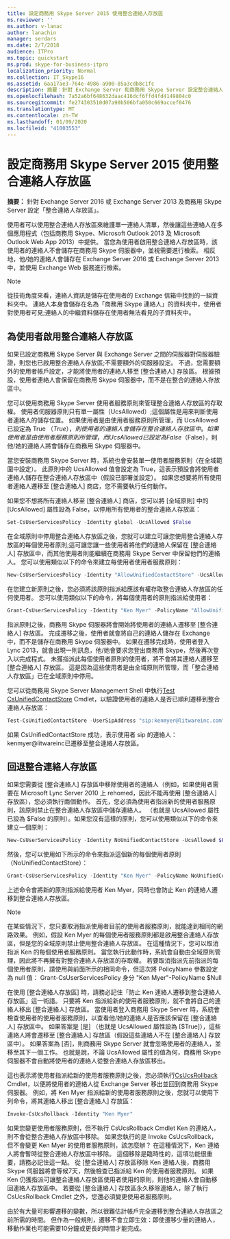 ```yaml
---
title: 設定商務用 Skype Server 2015 使用整合連絡人存放區
ms.reviewer: ''
ms.author: v-lanac
author: lanachin
manager: serdars
ms.date: 2/7/2018
audience: ITPro
ms.topic: quickstart
ms.prod: skype-for-business-itpro
localization_priority: Normal
ms.collection: IT_Skype16
ms.assetid: 6aa17ae3-764e-4986-a900-85a3cdb8c1fc
description: 摘要：針對 Exchange Server 和商務用 Skype Server 設定整合連絡人存放區。
ms.openlocfilehash: 7a52a6bf648632daac416dcf6ffd4fd4149804c0
ms.sourcegitcommit: fe274303510d07a90b506bfa050c669accef0476
ms.translationtype: MT
ms.contentlocale: zh-TW
ms.lasthandoff: 01/09/2020
ms.locfileid: "41003553"
---
```

# <a name="configure-skype-for-business-server-to-use-the-unified-contact-store"></a>設定商務用 Skype Server 2015 使用整合連絡人存放區
 
**摘要：** 針對 Exchange Server 2016 或 Exchange Server 2013 及商務用 Skype Server 設定「整合連絡人存放區」。
  
使用者可以使用整合連絡人存放區來維護單一連絡人清單，然後讓這些連絡人在多個應用程式（包括商務用 Skype、Microsoft Outlook 2013 及 Microsoft Outlook Web App 2013）中提供。 當您為使用者啟用整合連絡人存放區時，該使用者的連絡人不會儲存在商務用 Skype 伺服器中，並視需要進行檢索。 相反地，他/她的連絡人會儲存在 Exchange Server 2016 或 Exchange Server 2013 中，並使用 Exchange Web 服務進行檢索。
  
> [!NOTE]
> 從技術角度來看，連絡人資訊是儲存在使用者的 Exchange 信箱中找到的一組資料夾中。 連絡人本身會儲存在名為「商務用 Skype 連絡人」的資料夾中，使用者對使用者可見;連絡人的中繼資料儲存在使用者無法看見的子資料夾中。 
  
## <a name="enabling-the-unified-contact-store-for-a-user"></a>為使用者啟用整合連絡人存放區

如果已設定商務用 Skype Server 與 Exchange Server 之間的伺服器對伺服器驗證，則您也已啟用整合連絡人存放區;不需要額外的伺服器設定。 不過，您需要額外的使用者帳戶設定，才能將使用者的連絡人移至 [整合連絡人] 存放區。 根據預設，使用者連絡人會保留在商務用 Skype 伺服器中，而不是在整合的連絡人存放區中。
  
您可以使用商務用 Skype Server 使用者服務原則來管理整合連絡人存放區的存取權。 使用者伺服器原則只有單一屬性（UcsAllowed）;這個屬性是用來判斷使用者連絡人的儲存位置。 如果使用者是由使用者服務原則所管理，而 UcsAllowed 已設定為 True （$True），則使用者的連絡人會儲存在整合連絡人存放區中。 如果使用者是由使用者服務原則所管理，而 UcsAllowed 已設定為 False （$False），則他/她的連絡人將會儲存在商務用 Skype 伺服器中。
  
當您安裝商務用 Skype Server 時，系統也會安裝單一使用者服務原則（在全域範圍中設定）。 此原則中的 UcsAllowed 值會設定為 True，這表示預設會將使用者連絡人儲存在整合連絡人存放區中（假設已部署並設定）。 如果您想要將所有使用者連絡人遷移至 [整合連絡人] 商店，您不需要執行任何動作。 
  
如果您不想將所有連絡人移至 [整合連絡人] 商店，您可以將 [全域原則] 中的 [UcsAllowed] 屬性設為 False，以停用所有使用者的整合連絡人存放區：
  
```powershell
Set-CsUserServicesPolicy -Identity global -UcsAllowed $False
```

在全域原則中停用整合連絡人存放區之後，您就可以建立可讓您使用整合連絡人存放區的每個使用者原則;這可讓您讓一些使用者將他們的連絡人保留在 [整合連絡人] 存放區中，而其他使用者則能繼續在商務用 Skype Server 中保留他們的連絡人。 您可以使用類似以下的命令來建立每使用者使用者服務原則：
  
```powershell
New-CsUserServicesPolicy -Identity "AllowUnifiedContactStore" -UcsAllowed $True
```

在您建立新原則之後，您必須將該原則指派給應該有權存取整合連絡人存放區的任何使用者。 您可以使用類似以下的命令，將每個使用者的原則指派給使用者：
  
```powershell
Grant-CsUserServicesPolicy -Identity "Ken Myer" -PolicyName "AllowUnifiedContactStore"
```

指派原則之後，商務用 Skype 伺服器將會開始將使用者的連絡人遷移至 [整合連絡人] 存放區。 完成遷移之後，使用者就會將自己的連絡人儲存在 Exchange 中，而不是儲存在商務用 Skype 伺服器中。 如果在遷移完成時，使用者登入 Lync 2013，就會出現一則訊息，他/她會要求您登出商務用 Skype，然後再次登入以完成程式。 未獲指派此每個使用者原則的使用者，將不會將其連絡人遷移至 [整合連絡人] 存放區。 這是因為這些使用者是由全域原則所管理，而「整合連絡人存放區」已在全域原則中停用。
  
您可以從商務用 Skype Server Management Shell 中執行[Test CsUnifiedContactStore](https://docs.microsoft.com/powershell/module/skype/test-csunifiedcontactstore?view=skype-ps) Cmdlet，以驗證使用者的連絡人是否已順利遷移到整合連絡人存放區：
  
```powershell
Test-CsUnifiedContactStore -UserSipAddress "sip:kenmyer@litwareinc.com" -TargetFqdn "atl-cs-001.litwareinc.com"
```

如果 CsUnifiedContactStore 成功，表示使用者 sip 的連絡人： kenmyer@<span></span>litwareinc<span></span>已遷移至整合連絡人存放區。
  
## <a name="rolling-back-the-unified-contact-store"></a>回退整合連絡人存放區

如果您需要從 [整合連絡人] 存放區中移除使用者的連絡人（例如，如果使用者需要在 Microsoft Lync Server 2010 上 rehomed，因此不能再使用 [整合連絡人] 存放區），您必須執行兩個動作。 首先，您必須為使用者指派新的使用者服務原則，該原則禁止在整合連絡人存放區中儲存連絡人。 （也就是 UcsAllowed 屬性已設為 $False 的原則）。如果您沒有這樣的原則，您可以使用類似以下的命令來建立一個原則：
  
```powershell
New-CsUserServicesPolicy -Identity NoUnifiedContactStore -UcsAllowed $False
```

然後，您可以使用如下所示的命令來指派這個新的每個使用者原則（NoUnifiedContactStore）：
  
```powershell
Grant-CsUserServicesPolicy -Identity "Ken Myer" -PolicyName NoUnifiedContactStore
```

上述命令會將新的原則指派給使用者 Ken Myer，同時也會防止 Ken 的連絡人遷移到整合連絡人存放區。
  
> [!NOTE]
> 在某些情況下，您只要取消指派使用者目前的使用者服務原則，就能達到相同的網路效果。 例如，假設 Ken Myer 的每個使用者服務原則都是啟用整合連絡人存放區，但是您的全域原則禁止使用整合連絡人存放區。 在這種情況下，您可以取消指派 Ken 的每個使用者服務原則。 當您執行此動作時，系統會自動由全域原則管理，因此將不再擁有對整合連絡人存放區的存取權。 若要取消指派先前指派的每個使用者原則，請使用與前面所示的相同命令，但這次將 PolicyName 參數設定為 null 值： Grant-CsUserServicesPolicy 身分 "Ken Myer"-PolicyName $Null 
  
在使用 [整合連絡人存放區] 時，請務必記住「防止 Ken 連絡人遷移到整合連絡人存放區」這一術語。 只要將 Ken 指派給新的使用者服務原則，就不會將自己的連絡人移出 [整合連絡人] 存放區。 當使用者登入商務用 Skype Server 時，系統會檢查使用者的使用者服務原則，以查看他/她的連絡人是否應該保留在 [整合連絡人] 存放區中。 如果答案是 [是] （也就是 UcsAllowed 屬性設為 [$True]），這些連絡人將會遷移至 [整合連絡人] 存放區（假設這些連絡人不在 [整合連絡人] 存放區中）。 如果答案為 [否]，則商務用 Skype Server 就會忽略使用者的連絡人，並移至其下一個工作。 也就是說，不論 UcsAllowed 屬性的值為何，商務用 Skype 伺服器不會自動將使用者的連絡人從整合連絡人存放區移出。
  
這也表示將使用者指派給新的使用者服務原則之後，您必須執行[CsUcsRollback](https://docs.microsoft.com/powershell/module/skype/invoke-csucsrollback?view=skype-ps) Cmdlet，以便將使用者的連絡人從 Exchange Server 移出並回到商務用 Skype 伺服器。 例如，將 Ken Myer 指派給新的使用者服務原則之後，您就可以使用下列命令，將其連絡人移出 [整合連絡人] 存放區：
  
```powershell
Invoke-CsUcsRollback -Identity "Ken Myer"
```

如果您變更使用者服務原則，但不執行 CsUcsRollback Cmdlet Ken 的連絡人，則不會從整合連絡人存放區中移除。 如果您執行的是 Invoke CsUcsRollback，但不會變更 Ken Myer 的使用者服務原則，該怎麼辦？ 在這種情況下，Ken 連絡人將會暫時從整合連絡人存放區中移除。 這個移除是臨時性的，這項功能很重要，請務必記住這一點。 從 [整合連絡人] 存放區移除 Ken 連絡人後，商務用 Skype 伺服器將會等候7天，然後檢查已指派給 Ken 的使用者服務原則。 如果 Ken 仍獲指派可讓整合連絡人存放區使用者使用的原則，則他的連絡人會自動移回連絡人存放區中。 若要從 [整合連絡人] 存放區永久移除連絡人，除了執行 CsUcsRollback Cmdlet 之外，您還必須變更使用者服務原則。
  
由於有大量可影響遷移的變數，所以很難估計帳戶完全遷移到整合連絡人存放區之前所需的時間。 但作為一般規則，遷移不會立即生效：即使遷移少量的連絡人，移動作業也可能需要10分鐘或更長的時間才能完成。
  

